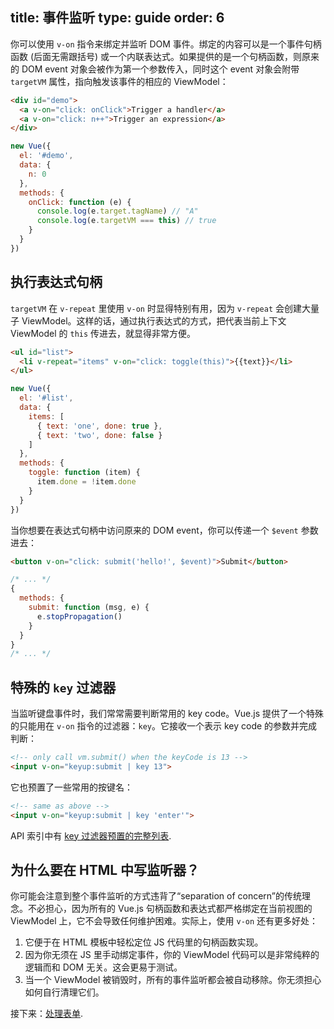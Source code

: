 title: 事件监听
type: guide
order: 6
---

你可以使用 `v-on` 指令来绑定并监听 DOM 事件。绑定的内容可以是一个事件句柄函数 (后面无需跟括号) 或一个内联表达式。如果提供的是一个句柄函数，则原来的 DOM event 对象会被作为第一个参数传入，同时这个 event 对象会附带 `targetVM` 属性，指向触发该事件的相应的 ViewModel：

``` html
<div id="demo">
  <a v-on="click: onClick">Trigger a handler</a>
  <a v-on="click: n++">Trigger an expression</a>
</div>
```

``` js
new Vue({
  el: '#demo',
  data: {
    n: 0
  },
  methods: {
    onClick: function (e) {
      console.log(e.target.tagName) // "A"
      console.log(e.targetVM === this) // true
    }
  }
})
```

## 执行表达式句柄

`targetVM` 在 `v-repeat` 里使用 `v-on` 时显得特别有用，因为 `v-repeat` 会创建大量子 ViewModel。这样的话，通过执行表达式的方式，把代表当前上下文 ViewModel 的 `this` 传进去，就显得非常方便。

``` html
<ul id="list">
  <li v-repeat="items" v-on="click: toggle(this)">{{text}}</li>
</ul>
```

``` js
new Vue({
  el: '#list',
  data: {
    items: [
      { text: 'one', done: true },
      { text: 'two', done: false }
    ]
  },
  methods: {
    toggle: function (item) {
      item.done = !item.done
    }
  }
})
```

当你想要在表达式句柄中访问原来的 DOM event，你可以传递一个 `$event` 参数进去：

``` html
<button v-on="click: submit('hello!', $event)">Submit</button>
```

``` js
/* ... */
{
  methods: {
    submit: function (msg, e) {
      e.stopPropagation()
    }
  }
}
/* ... */
```

## 特殊的 `key` 过滤器

当监听键盘事件时，我们常常需要判断常用的 key code。Vue.js 提供了一个特殊的只能用在 `v-on` 指令的过滤器：`key`。它接收一个表示 key code 的参数并完成判断：

``` html
<!-- only call vm.submit() when the keyCode is 13 -->
<input v-on="keyup:submit | key 13">
```

它也预置了一些常用的按键名：

``` html
<!-- same as above -->
<input v-on="keyup:submit | key 'enter'">
```

API 索引中有 [key 过滤器预置的完整列表](../api/filters.html#key).

## 为什么要在 HTML 中写监听器？

你可能会注意到整个事件监听的方式违背了“separation of concern”的传统理念。不必担心，因为所有的 Vue.js 句柄函数和表达式都严格绑定在当前视图的 ViewModel 上，它不会导致任何维护困难。实际上，使用 `v-on` 还有更多好处：

1. 它便于在 HTML 模板中轻松定位 JS 代码里的句柄函数实现。
2. 因为你无须在 JS 里手动绑定事件，你的 ViewModel 代码可以是非常纯粹的逻辑而和 DOM 无关。这会更易于测试。
3. 当一个 ViewModel 被销毁时，所有的事件监听都会被自动移除。你无须担心如何自行清理它们。

接下来：[处理表单](../guide/forms.html).
